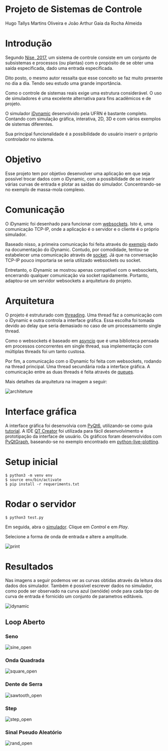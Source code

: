 # Projeto de Sistemas de Controle

Hugo Tallys Martins Oliveira e João Arthur Gaia da Rocha Almeida

# Introdução

Segundo [Nise, 2017](https://www.amazon.com.br/Engenharia-Sistemas-Controle-Norman-Nise/dp/8521634358/ref=sr_1_1?qid=1650079914&refinements=p_27%3ANorman+S.+Nise&s=books&sr=1-1&ufe=app_do%3Aamzn1.fos.db68964d-7c0e-4bb2-a95c-e5cb9e32eb12),
um sistema de controle consiste em um conjunto de subsistemas e processos 
(ou plantas) com o propósito de se obter uma saída especificada, dado uma 
entrada especificada.

Dito posto, o mesmo autor ressalta que esse conceito se faz muito presente no 
dia a dia. Tendo seu estudo uma grande importância.

Como o controle de sistemas reais exige uma estrutura considerável. O uso de 
simuladores é uma excelente alternativa para fins acadêmicos e de projeto.

O simulador [iDynamic](https://www.dev-mind.blog/control-systems-virtual-lab/)
desenvolvido pela UFRN é bastante completo. Contando com simulação gráfica,
interativa, 2D, 3D e com vários exemplos de sistemas diferentes.

Sua principal funcionalidade é a possibilidade do usuário inserir o 
próprio controlador no sistema.

# Objetivo

Esse projeto tem por objetivo desenvolver uma aplicação em que seja possível trocar dados com o
iDynamic, com a possibilidade de se inserir várias curvas de entrada e plotar
as saídas do simulador. Concentrando-se no exemplo de massa-mola complexo.

# Comunicação

O iDynamic foi desenhado para funcionar com [websockets](https://websockets.readthedocs.io/en/stable/).
Isto é, uma comunicação TCP-IP, onde a aplicação é o servidor e o cliente é o 
próprio simulador.

Baseado nisso, a primeira comunicação foi feita através do [exemplo](mycontroller.py) dado na documentação do iDynamic.
Contudo, por comodidade, tentou-se estabelecer uma comunicação através de
[socket](https://docs.python.org/3/library/socket.html). Já que na conversação
TCP-IP pouco importaria se seria utilizado websockets ou socket. 

Entretanto, o iDynamic se mostrou apenas compatível com o websockets, encerrando
qualquer comunicação via socket rapidamente. Portanto, adaptou-se um servidor 
websockets a arquitetura do projeto.

# Arquitetura

O projeto é estruturado com [threading](https://docs.python.org/3/library/threading.html). Uma thread faz a comunicação com o iDynamic e outra controla
a interface gráfica. Essa escolha foi tomada devido ao delay que seria demasiado no caso de um processamento single thread.

Como o websockets é baseado em [asyncio](https://docs.python.org/3/library/asyncio.html) que é uma biblioteca pensada em processos concorrentes em single thread, sua implementação com múltiplas threads foi um tanto custosa.

Por fim, a comunicação com o iDynamic foi feita com websockets, rodando na thread
principal. Uma thread secundária roda a interface gráfica. A comunicação entre 
as duas threads é feita através de [queues](https://docs.python.org/3/library/queue.html).

Mais detalhes da arquitetura na imagem a seguir:

![architeture](./images/architeture.jpg)

# Interface gráfica

A interface gráfica foi desenvolvia com [PyQt6](https://wiki.python.org/moin/PyQt), utilizando-se como guia [tutorial](https://www.pythonguis.com/pyqt6-tutorial/). A IDE [QT Creator](https://www.qt.io/product/development-tools)
foi utilizada para fácil desenvolvimento e prototipação da interface de usuário. Os gráficos foram desenvolvidos com [PyQtGraph](https://www.pyqtgraph.org/), baseando-se no exemplo encontrado em [python-live-plotting](https://github.com/ap--/python-live-plotting/blob/master/plot_pyqtgraph.py).

# Setup inicial

```console
$ python3 -m venv env
$ source env/bin/activate
$ pip install -r requeriments.txt
```

# Rodar o servidor
```console
$ python3 test.py
```
Em seguida, abra o [simulador](https://dev-mind.blog/apps/control_systems/iDynamic/system6.html). Clique em *Control* e em *Play*.

Selecione a forma de onda de entrada e altere a amplitude.

![print](images/graph.jpg)

# Resultados

Nas imagens a seguir podemos ver as curvas obtidas através da leitura dos dados dos simulador. Também é possível escrever dados no simulador, como pode ser observado na curva azul (senóide)
onde para cada tipo de curva de entrada é fornicido um conjunto de parametros editáveis.

![idynamic](images/idynamic.png)

## Loop Aberto

### Seno

![sine_open](images/sine_open.jpg)

### Onda Quadrada

![square_open](images/square_open.jpg)

### Dente de Serra

![sawtooth_open](images/sawtooth_open.jpg)

### Step

![step_open](images/step_open.jpg)

### Sinal Pseudo Aleatório

![rand_open](images/rand_open.jpg)
